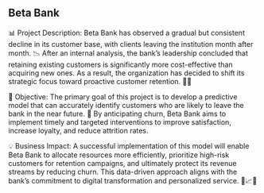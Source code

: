 ## Beta Bank

📊 Project Description:
Beta Bank has observed a gradual but consistent decline in its customer base, with clients leaving the institution month after month. 📉 After an internal analysis, the bank’s leadership concluded that retaining existing customers is significantly more cost-effective than acquiring new ones. As a result, the organization has decided to shift its strategic focus toward proactive customer retention. 🔁💼

🎯 Objective:
The primary goal of this project is to develop a predictive model that can accurately identify customers who are likely to leave the bank in the near future. 🧠 By anticipating churn, Beta Bank aims to implement timely and targeted interventions to improve satisfaction, increase loyalty, and reduce attrition rates. 

💡 Business Impact:
A successful implementation of this model will enable Beta Bank to allocate resources more efficiently, prioritize high-risk customers for retention campaigns, and ultimately protect its revenue streams by reducing churn. This data-driven approach aligns with the bank’s commitment to digital transformation and personalized service. 📱📈💬

